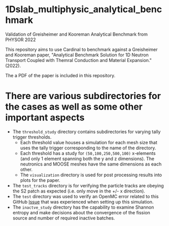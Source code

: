 # 1Dslab_multiphysic_analytical_benchmark

Validation of Greisheimer and Kooreman Analytical Benchmark from PHYSOR 2022

This repository aims to use Cardinal to benchmark against a Greisheimer and Kooreman paper, "Analytical Benchmark Solution for 1D Neutron Transport Coupled with Themral Conduction and Material Expansion." (2022).

The a PDF of the paper is included in this repository.

# There are various subdirectories for the cases as well as some other important aspects
* The `threshold_study` directory contains subdirectories for varying tally trigger thresholds.
    - Each threshold value houses a simulation for each mesh size that uses the tally trigger corresponding to the name of the directory.
    - Each threshold has a study for `(50,100,250,500,100)` x-elements (and only 1 element spanning both the y and z dimensions). The neutronics and MOOSE meshes have the same dimensions as each other.
    - The `visualization` directory is used for post processing results into plots for the paper.
* The `test_tracks` directory is for verifying the particle tracks are obeying the S2 patch as expected (i.e. only move in the +/- x direction).
* The `test` directory was used to verify an OpenMC error related to this GitHub [Issue](https://github.com/openmc-dev/openmc/issues/2296) that was experienced when setting up this simulation.
* The `inactve_study` directory has the capability to examine Shannon entropy and make decisions about the convergence of the fission source and number of required inactive batches.
